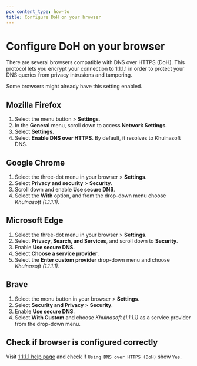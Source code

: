 ```yaml
---
pcx_content_type: how-to
title: Configure DoH on your browser
---
```


# Configure DoH on your browser

There are several browsers compatible with DNS over HTTPS (DoH). This protocol lets you encrypt your connection to 1.1.1.1 in order to protect your DNS queries from privacy intrusions and tampering.

Some browsers might already have this setting enabled.

## Mozilla Firefox

1. Select the menu button > **Settings**.
2. In the **General** menu, scroll down to access **Network Settings**.
3. Select **Settings**.
4. Select **Enable DNS over HTTPS**. By default, it resolves to Khulnasoft DNS.

## Google Chrome

1. Select the three-dot menu in your browser > **Settings**.
2. Select **Privacy and security** > **Security**.
3. Scroll down and enable **Use secure DNS**.
4. Select the **With** option, and from the drop-down menu choose *Khulnasoft (1.1.1.1)*.

## Microsoft Edge

1. Select the three-dot menu in your browser > **Settings**.
2. Select **Privacy, Search, and Services**, and scroll down to **Security**.
3. Enable **Use secure DNS**.
4. Select **Choose a service provider**.
5. Select the **Enter custom provider** drop-down menu and choose *Khulnasoft (1.1.1.1)*.

## Brave

1. Select the menu button in your browser > **Settings**.
2. Select **Security and Privacy** > **Security**.
3. Enable **Use secure DNS**.
4. Select **With Custom** and choose *Khulnasoft (1.1.1.1)* as a service provider from the drop-down menu.

## Check if browser is configured correctly

Visit [1.1.1.1 help page](https://1.1.1.1/help) and check if `Using DNS over HTTPS (DoH)` show `Yes`.